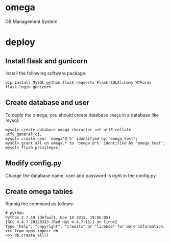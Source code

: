 # omega
DB Management System

# deploy
## Install flask and gunicorn

Install the following software package:

```
pip install MySQL-python flask requests Flask-SQLAlchemy WTForms flask-login gunicorn
```

## Create database and user
To deply the omega, you should create database `omega` in a database like mysql:

```
mysql> create database omega character set utf8 collate utf8_general_ci;
mysql> create user 'omega'@'%' identified by 'omega_test';
mysql> grant all on omega.* to 'omega'@'%' identified by 'omega_test';
mysql> flush privileges;
```

## Modify config.py

Change the database name, user and password is right in the config.py
 
## Create omega tables

Runnig the command as follows:
```
# python
Python 2.7.10 (default, Nov 19 2015, 19:06:05)
[GCC 4.4.7 20120313 (Red Hat 4.4.7-11)] on linux2
Type "help", "copyright", "credits" or "license" for more information.
>>> from apps import db
>>> db.create_all()
```



